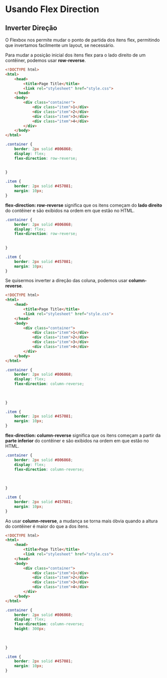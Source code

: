# Usando Flex Direction

## Inverter Direção

O Flexbox nos permite mudar o ponto de partida dos itens flex, permitindo que invertamos facilmente um layout, se necessário.

Para mudar a posição inicial dos itens flex para o lado direito de um contêiner, podemos usar **row-reverse**.

```html
<!DOCTYPE html>
<html>
	<head>
		<title>Page Title</title>
		<link rel="stylesheet" href="style.css">
	</head>
	<body>
		<div class="container">
			<div class="item">1</div>
			<div class="item">2</div>
			<div class="item">3</div>
			<div class="item">4</div>
		</div>
	</body>
</html>
```
```css
.container {
    border: 2px solid #806868;
    display: flex;
    flex-direction: row-reverse;
 
    
}

.item {
    border: 2px solid #457081;
    margin: 10px;
}
```

**flex-direction: row-reverse** significa que os itens começam do **lado direito** do contêiner e são exibidos na ordem em que estão no HTML.

```css
.container {
    border: 2px solid #806868;
    display: flex;
    flex-direction: row-reverse;
 
    
}

.item {
    border: 2px solid #457081;
    margin: 10px;
}
```

Se quisermos inverter a direção das coluna, podemos usar **column-reverse**.

```html
<!DOCTYPE html>
<html>
	<head>
		<title>Page Title</title>
		<link rel="stylesheet" href="style.css">
	</head>
	<body>
		<div class="container">
			<div class="item">1</div>
			<div class="item">2</div>
			<div class="item">3</div>
			<div class="item">4</div>
		</div>
	</body>
</html>
```
```css
.container {
    border: 2px solid #806868;
    display: flex;
    flex-direction: column-reverse;
   
 
    
}

.item {
    border: 2px solid #457081;
    margin: 10px;
}
```

**flex-direction: column-reverse** significa que os itens começam a partir da **parte inferior** do contêiner e são exibidos na ordem em que estão no HTML.

```css
.container {
    border: 2px solid #806868;
    display: flex;
    flex-direction: column-reverse;
   
 
    
}

.item {
    border: 2px solid #457081;
    margin: 10px;
}
```

Ao usar **column-reverse**, a mudança se torna mais óbvia quando a altura do contêiner é maior do que a dos itens.

```html
<!DOCTYPE html>
<html>
	<head>
		<title>Page Title</title>
		<link rel="stylesheet" href="style.css">
	</head>
	<body>
		<div class="container">
			<div class="item">1</div>
			<div class="item">2</div>
			<div class="item">3</div>
			<div class="item">4</div>
		</div>
	</body>
</html>
```
```css
.container {
    border: 2px solid #806868;
    display: flex;
    flex-direction: column-reverse;
    height: 300px;
   
 
    
}

.item {
    border: 2px solid #457081;
    margin: 10px;
}
```